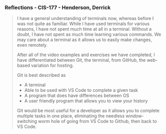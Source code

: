 ### Reflections - CIS-177 - Henderson, Derrick ###

>I have a general understanding of terminals now, whereas before I was not quite as familiar. While I have used terminals for various reasons, I have not spent much time at all in a terminal. Without a doubt, I have not spent as much time learning various commands. We may care about a terminal as it allows us to easily make changes, even remotely.
>
>After all of the video examples and exercises we have completed, I have differentiated between Git, the terminal, from GitHub, the web-based variation for hosting.
>
>Git is best described as
>* A terminal
>* Able to be used with VS Code to complete a given task
>* A program that does have differences between OS
>* A user friendly program that allows you to view your history
>
>Git would be most useful for a developer as it allows you to complete multiple tasks in one place, eliminating the needless window-switching worm hole of going from VS Code to Github, then back to VS Code.
